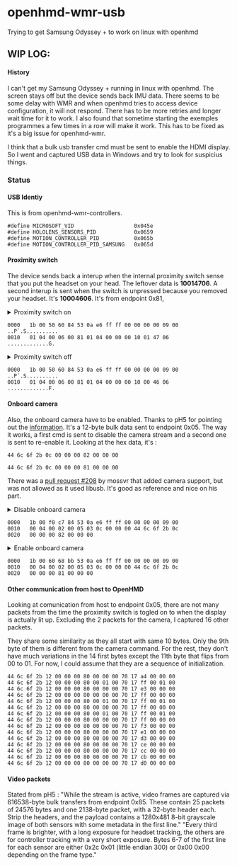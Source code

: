 # openhmd-wmr-usb
Trying to get Samsung Odyssey + to work on linux with openhmd


## WIP LOG:

#### History
I can't get my Samsung Odyssey + running in linux with openhmd. The screen stays off but the device sends back IMU data. There seems to be some delay with WMR and when openhmd tries to access device configuration, it will not respond. There has to be more retries and longer wait time for it to work. I also found that sometime starting the exemples programmes a few times in a row will make it work. This has to be fixed as it's a big issue for openhmd-wmr.

I think that a bulk usb transfer cmd must be sent to enable the HDMI display. So I went and captured USB data in Windows and try to look for suspicius things.

### Status

#### USB Identiy

This is from openhmd-wmr-controllers.

```
#define MICROSOFT_VID                   0x045e
#define HOLOLENS_SENSORS_PID            0x0659
#define MOTION_CONTROLLER_PID           0x065b
#define MOTION_CONTROLLER_PID_SAMSUNG   0x065d
```

#### Proximity switch

The device sends back a interup when the internal proximity switch sense that you put the headset on your head.
The leftover data is **10014706**. A second interup is sent when the switch is unpressed because you removed your headset. It's **10004606**. It's from endpoint 0x81, 

<details>
<summary>Proximity switch on</summary>

```
Frame 1: 31 bytes on wire (248 bits), 31 bytes captured (248 bits)
    Encapsulation type: USB packets with USBPcap header (152)
    Arrival Time: Jan 18, 2020 22:19:37.528885000 EST
    [Time shift for this packet: 0.000000000 seconds]
    Epoch Time: 1579403977.528885000 seconds
    [Time delta from previous captured frame: 0.000000000 seconds]
    [Time delta from previous displayed frame: 0.000000000 seconds]
    [Time since reference or first frame: 0.000000000 seconds]
    Frame Number: 1
    Frame Length: 31 bytes (248 bits)
    Capture Length: 31 bytes (248 bits)
    [Frame is marked: False]
    [Frame is ignored: False]
    [Protocols in frame: usb]
USB URB
    [Source: 4.6.1]
    [Destination: host]
    USBPcap pseudoheader length: 27
    IRP ID: 0xffffe60a53846050
    IRP USBD_STATUS: USBD_STATUS_SUCCESS (0x00000000)
    URB Function: URB_FUNCTION_BULK_OR_INTERRUPT_TRANSFER (0x0009)
    IRP information: 0x01, Direction: PDO -> FDO
    URB bus id: 4
    Device address: 6
    Endpoint: 0x81, Direction: IN
    URB transfer type: URB_INTERRUPT (0x01)
    Packet Data Length: 4
    [bInterfaceClass: Unknown (0xffff)]
Leftover Capture Data: 10014706

```
</details>

```
0000   1b 00 50 60 84 53 0a e6 ff ff 00 00 00 00 09 00   ..P`.S..........
0010   01 04 00 06 00 81 01 04 00 00 00 10 01 47 06      .............G.
```

<details>
<summary>Proximity switch off</summary>

```

Frame 7232: 31 bytes on wire (248 bits), 31 bytes captured (248 bits)
    Encapsulation type: USB packets with USBPcap header (152)
    Arrival Time: Jan 18, 2020 22:19:44.856788000 EST
    [Time shift for this packet: 0.000000000 seconds]
    Epoch Time: 1579403984.856788000 seconds
    [Time delta from previous captured frame: 0.001532000 seconds]
    [Time delta from previous displayed frame: 0.001532000 seconds]
    [Time since reference or first frame: 7.327903000 seconds]
    Frame Number: 7232
    Frame Length: 31 bytes (248 bits)
    Capture Length: 31 bytes (248 bits)
    [Frame is marked: False]
    [Frame is ignored: False]
    [Protocols in frame: usb]
USB URB
    [Source: 4.6.1]
    [Destination: host]
    USBPcap pseudoheader length: 27
    IRP ID: 0xffffe60a53846050
    IRP USBD_STATUS: USBD_STATUS_SUCCESS (0x00000000)
    URB Function: URB_FUNCTION_BULK_OR_INTERRUPT_TRANSFER (0x0009)
    IRP information: 0x01, Direction: PDO -> FDO
    URB bus id: 4
    Device address: 6
    Endpoint: 0x81, Direction: IN
    URB transfer type: URB_INTERRUPT (0x01)
    Packet Data Length: 4
    [Request in: 2]
    [Time from request: 7.327839000 seconds]
    [bInterfaceClass: Unknown (0xffff)]
Leftover Capture Data: 10004606

```
</details>

```
0000   1b 00 50 60 84 53 0a e6 ff ff 00 00 00 00 09 00   ..P`.S..........
0010   01 04 00 06 00 81 01 04 00 00 00 10 00 46 06      .............F.
```

#### Onboard camera

Also, the onboard camera have to be enabled. Thanks to pH5 for pointing out the [information](https://github.com/OpenHMD/OpenHMD/issues/200). It's a 12-byte bulk data sent to endpoint 0x05. The way it works, a first cmd is sent to disable the camera stream and a second one is sent to re-enable it. Looking at the hex data, it's  : 
```
44 6c 6f 2b 0c 00 00 00 82 00 00 00
```
```
44 6c 6f 2b 0c 00 00 00 81 00 00 00
```

There was a [pull request #208](https://github.com/OpenHMD/OpenHMD/pull/208) by mossvr that added camera support, but was not allowed as it used libusb. It's good as reference and nice on his part. 

<details>
<summary>Disable onboard camera</summary>

```
Frame 15: 39 bytes on wire (312 bits), 39 bytes captured (312 bits)
    Encapsulation type: USB packets with USBPcap header (152)
    Arrival Time: Jan 18, 2020 22:19:38.007902000 EST
    [Time shift for this packet: 0.000000000 seconds]
    Epoch Time: 1579403978.007902000 seconds
    [Time delta from previous captured frame: 0.000029000 seconds]
    [Time delta from previous displayed frame: 0.000029000 seconds]
    [Time since reference or first frame: 0.479017000 seconds]
    Frame Number: 15
    Frame Length: 39 bytes (312 bits)
    Capture Length: 39 bytes (312 bits)
    [Frame is marked: False]
    [Frame is ignored: False]
    [Protocols in frame: usb]
USB URB
    [Source: host]
    [Destination: 4.2.5]
    USBPcap pseudoheader length: 27
    IRP ID: 0xffffe60a5384c7f0
    IRP USBD_STATUS: USBD_STATUS_SUCCESS (0x00000000)
    URB Function: URB_FUNCTION_BULK_OR_INTERRUPT_TRANSFER (0x0009)
    IRP information: 0x00, Direction: FDO -> PDO
    URB bus id: 4
    Device address: 2
    Endpoint: 0x05, Direction: OUT
    URB transfer type: URB_BULK (0x03)
    Packet Data Length: 12
    [Response in: 16]
    [bInterfaceClass: Unknown (0xffff)]
Leftover Capture Data: 446c6f2b0c00000082000000

```
</details>

```
0000   1b 00 f0 c7 84 53 0a e6 ff ff 00 00 00 00 09 00
0010   00 04 00 02 00 05 03 0c 00 00 00 44 6c 6f 2b 0c
0020   00 00 00 82 00 00 00
```

<details>
<summary>Enable onboard camera</summary>

```
Frame 1423: 39 bytes on wire (312 bits), 39 bytes captured (312 bits)
    Encapsulation type: USB packets with USBPcap header (152)
    Arrival Time: Jan 18, 2020 22:19:38.348793000 EST
    [Time shift for this packet: 0.000000000 seconds]
    Epoch Time: 1579403978.348793000 seconds
    [Time delta from previous captured frame: 0.000042000 seconds]
    [Time delta from previous displayed frame: 0.000042000 seconds]
    [Time since reference or first frame: 0.819908000 seconds]
    Frame Number: 1423
    Frame Length: 39 bytes (312 bits)
    Capture Length: 39 bytes (312 bits)
    [Frame is marked: False]
    [Frame is ignored: False]
    [Protocols in frame: usb]
USB URB
    [Source: host]
    [Destination: 4.2.5]
    USBPcap pseudoheader length: 27
    IRP ID: 0xffffe60a53bb6860
    IRP USBD_STATUS: USBD_STATUS_SUCCESS (0x00000000)
    URB Function: URB_FUNCTION_BULK_OR_INTERRUPT_TRANSFER (0x0009)
    IRP information: 0x00, Direction: FDO -> PDO
    URB bus id: 4
    Device address: 2
    Endpoint: 0x05, Direction: OUT
    URB transfer type: URB_BULK (0x03)
    Packet Data Length: 12
    [Response in: 1424]
    [bInterfaceClass: Unknown (0xffff)]
Leftover Capture Data: 446c6f2b0c00000081000000

```

</details>

```
0000   1b 00 60 68 bb 53 0a e6 ff ff 00 00 00 00 09 00
0010   00 04 00 02 00 05 03 0c 00 00 00 44 6c 6f 2b 0c
0020   00 00 00 81 00 00 00

```

#### Other communication from host to OpenHMD

Looking at comunication from host to endpoint 0x05, there are not many packets from the time the proximity switch is togled on to when the display is actually lit up. Excluding the 2 packets for the camera, I captured 16 other packets.

They share some similarity as they all start with same 10 bytes. Only the 9th byte of them is different from the camera command. For the rest, they don't have much variations in the 14 first bytes except the 11th byte that flips from 00 to 01. For now, I could assume that they are a sequence of initialization. 

```
44 6c 6f 2b 12 00 00 00 80 00 00 00 70 17 a4 00 00 00
44 6c 6f 2b 12 00 00 00 80 00 01 00 70 17 ff 00 01 00
44 6c 6f 2b 12 00 00 00 80 00 00 00 70 17 e3 00 00 00
44 6c 6f 2b 12 00 00 00 80 00 00 00 70 17 ff 00 00 00
44 6c 6f 2b 12 00 00 00 80 00 01 00 70 17 ff 00 01 00
44 6c 6f 2b 12 00 00 00 80 00 00 00 70 17 ff 00 00 00
44 6c 6f 2b 12 00 00 00 80 00 01 00 70 17 ff 00 01 00
44 6c 6f 2b 12 00 00 00 80 00 00 00 70 17 ff 00 00 00
44 6c 6f 2b 12 00 00 00 80 00 00 00 70 17 f3 00 00 00
44 6c 6f 2b 12 00 00 00 80 00 00 00 70 17 e1 00 00 00
44 6c 6f 2b 12 00 00 00 80 00 00 00 70 17 d3 00 00 00
44 6c 6f 2b 12 00 00 00 80 00 00 00 70 17 ce 00 00 00
44 6c 6f 2b 12 00 00 00 80 00 00 00 70 17 cc 00 00 00
44 6c 6f 2b 12 00 00 00 80 00 00 00 70 17 cb 00 00 00
44 6c 6f 2b 12 00 00 00 80 00 00 00 70 17 d0 00 00 00
```

#### Video packets

Stated from pH5 : "While the stream is active, video frames are captured via 616538-byte bulk transfers from endpoint 0x85. These contain 25 packets of 24576 bytes and one 2138-byte packet, with a 32-byte header each. Strip the headers, and the payload contains a 1280x481 8-bit grayscale image of both sensors with some metadata in the first line." 
"Every third frame is brighter, with a long exposure for headset tracking, the others are for controller tracking with a very short exposure. Bytes 6-7 of the first line for each sensor are either 0x2c 0x01 (little endian 300) or 0x00 0x00 depending on the frame type."



